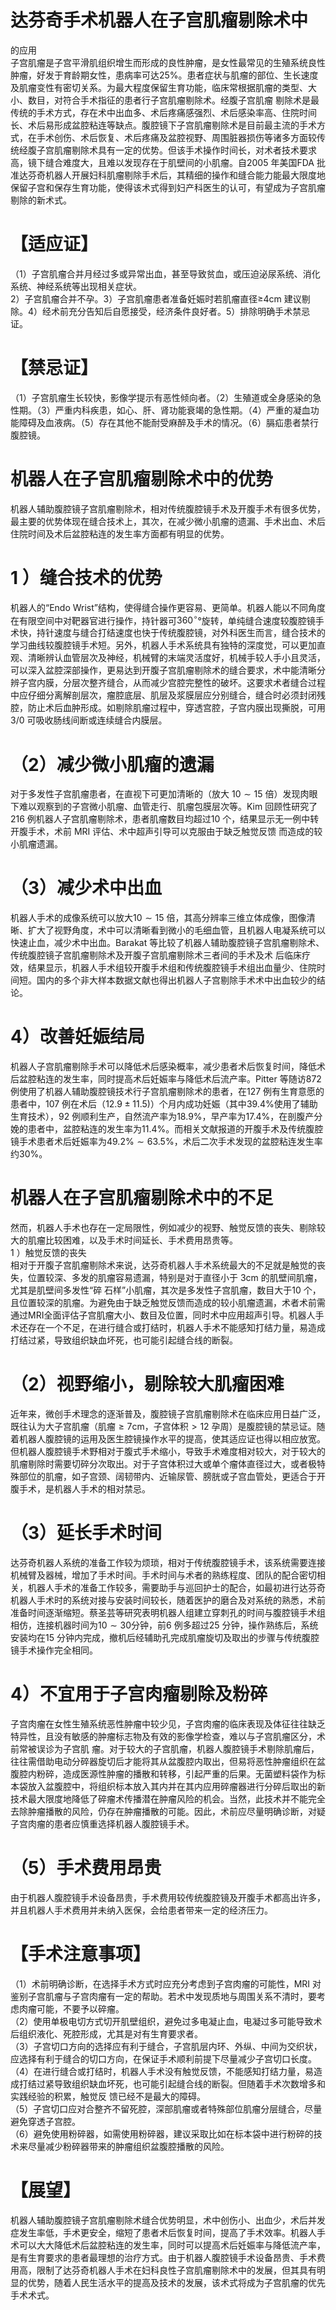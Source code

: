 # 达芬奇手术机器人在子宫肌瘤剔除术中  
的应用  
子宫肌瘤是子宫平滑肌组织增生而形成的良性肿瘤，是女性最常见的生殖系统良性肿瘤，好发于育龄期女性，患病率可达$25\%$。患者症状与肌瘤的部位、生长速度及肌瘤变性有密切关系。为最大程度保留生育功能，临床常根据肌瘤的类型、大小、数目，对符合手术指征的患者行子宫肌瘤剔除术。经腹子宫肌瘤 剔除术是最传统的手术方式，存在术中出血多、术后疼痛感强烈、术后感染率高、住院时间长、术后易形成盆腔粘连等缺点。腹腔镜下子宫肌瘤剔除术是目前最主流的手术方式，在手术创伤、术后恢复、术后疼痛及盆腔视野、周围脏器损伤等诸多方面较传统经腹子宫肌瘤剔除术具有一定的优势。但该手术操作时间长，对术者技术要求高，镜下缝合难度大，且难以发现存在于肌壁间的小肌瘤。自2005 年美国FDA 批准达芬奇机器人开展妇科肌瘤剔除手术后，其精细的操作和缝合能力能最大限度地保留子宫和保存生育功能，使得该术式得到妇产科医生的认可，有望成为子宫肌瘤剔除的新术式。  
# 【适应证】  
（1）子宫肌瘤合并月经过多或异常出血，甚至导致贫血，或压迫泌尿系统、消化系统、神经系统等出现相关症状。  
2）子宫肌瘤合并不孕。3）子宫肌瘤患者准备妊娠时若肌瘤直径≥4cm 建议剔除。4）经术前充分告知后自愿接受，经济条件良好者。5）排除明确手术禁忌证。  
# 【禁忌证】  
（1）子宫肌瘤生长较快，影像学提示有恶性倾向者。（2）生殖道或全身感染的急性期。（3）严重内科疾患，如心、肝、肾功能衰竭的急性期。（4）严重的凝血功能障碍及血液病。（5）存在其他不能耐受麻醉及手术的情况。（6）膈疝患者禁行腹腔镜。  
#  机器人在子宫肌瘤剔除术中的优势  
机器人辅助腹腔镜子宫肌瘤剔除术，相对传统腹腔镜手术及开腹手术有很多优势，最主要的优势体现在缝合技术上，其次，在减少微小肌瘤的遗漏、手术出血、术后住院时间及术后盆腔粘连的发生率方面都有明显的优势。  
# 1 ）缝合技术的优势  
机器人的“Endo Wrist”结构，使得缝合操作更容易、更简单。机器人能以不同角度在有限空间中对靶器官进行操作，持针器可$360^{\circ}$°旋转，单纯缝合速度较腹腔镜手术快，持针速度与缝合打结速度也快于传统腹腔镜，对外科医生而言，缝合技术的学习曲线较腹腔镜手术短。另外，机器人手术系统具有独特的深度觉，可以更加直观、清晰辨认血管层次及神经，机械臂的末端灵活度好，机械手较人手小且灵活，可以深入盆腔深部操作，更易达到开腹子宫肌瘤剔除术的缝合要求，术中能清晰分辨子宫内膜，分层次整齐缝合，从而减少宫腔完整性的破坏。这要求术者缝合过程中应仔细分离解剖层次，瘤腔底层、肌层及浆膜层应分别缝合，缝合时必须封闭残腔，防止术后血肿形成。如剔除肌瘤过程中，穿透宫腔，子宫内膜出现撕脱，可用3/0 可吸收肠线间断或连续缝合内膜层。  
# （2）减少微小肌瘤的遗漏  
对于多发性子宫肌瘤患者，在直视下可更加清晰的（放大 $10\sim15$ 倍）发现肉眼下难以观察到的子宫微小肌瘤、血管走行、肌瘤包膜层次等。Kim 回顾性研究了216 例机器人子宫肌瘤剔除术，患者肌瘤数目均超过10 个，结果显示无一例中转开腹手术，术前 MRI  评估、术中超声引导可以克服由于缺乏触觉反馈 而造成的较小肌瘤遗漏。  
# （3）减少术中出血  
机器人手术的成像系统可以放大$10\sim15$ 倍，其高分辨率三维立体成像，图像清晰、扩大了视野角度，术中可以清晰看到微小的毛细血管，且机器人电凝系统可以快速止血，减少术中出血。Barakat 等比较了机器人辅助腹腔镜子宫肌瘤剔除术、传统腹腔镜子宫肌瘤剔除术及开腹子宫肌瘤剔除术三者间的手术及术 后临床疗效，结果显示，机器人手术组较开腹手术组和传统腹腔镜手术组出血量少、住院时间短。国内的多个非大样本数据文献也得出机器人子宫剔除手术术中出血较少的结论。  
# 4）改善妊娠结局  
机器人子宫肌瘤剔除手术可以降低术后感染概率，减少患者术后恢复时间，降低术后盆腔粘连的发生率，同时提高术后妊娠率与降低术后流产率。Pitter 等随访872 例使用了机器人辅助腹腔镜技术行子宫肌瘤剔除术的患者，在127 例有生育意愿的患者中，107 例在术后（$\left.12.9\pm11.5\right)$）个月内成功妊娠（其中$39.4\%$使用了辅助生育技术），92 例顺利生产，自然流产率为$18.9\%$，早产率为$17.4\%$，在剖腹产分娩的患者中，盆腔粘连的发生率为$11.4\%$。而相关文献报道的开腹手术及传统腹腔镜手术患者术后妊娠率为$49.2\%\sim63.5\%$，术后二次手术发现的盆腔粘连发生率约$30\%$。  
#  机器人在子宫肌瘤剔除术中的不足  
然而，机器人手术也存在一定局限性，例如减少的视野、触觉反馈的丧失、剔除较大的肌瘤比较困难，以及手术时间延长、手术费用昂贵等。  
1 ）触觉反馈的丧失  
相对于开腹子宫肌瘤剔除术来说，达芬奇机器人手术系统最大的不足就是触觉的丧失，位置较深、多发的肌瘤容易遗漏，特别是对于直径小于 3cm  的肌壁间肌瘤，尤其是肌壁间多发性“碎 石样”小肌瘤，其次是多发性子宫肌瘤，数目大于10 个，且位置较深的肌瘤。为避免由于缺乏触觉反馈而造成的较小肌瘤遗漏，术者术前需通过MRI全面评估子宫肌瘤大小、数目及位置，同时术中应用超声引导。机器人手术还存在一个不足，在进行缝合或打结时，机器人手术不能感知打结力量，易造成打结过紧，导致组织缺血坏死，也可能引起缝合线的断裂。  
# （2）视野缩小，剔除较大肌瘤困难  
近年来，微创手术理念的逐渐普及，腹腔镜子宫肌瘤剔除术在临床应用日益广泛，既往认为大子宫肌瘤（肌瘤$\geqslant7\mathrm{cm}$，子宫体积$>12$ 孕周）是腹腔镜的禁忌证。随着机器人腹腔镜的运用及医生腔镜操作水平的提高，使其适应证也得以相应放宽。但机器人腹腔镜手术野相对于腹式手术缩小，导致手术难度相对较大，对于较大的肌瘤剔除时需要切碎分次取出。对于子宫体积过大或单个瘤体直径过大，或者极特殊部位的肌瘤，如子宫颈、阔韧带内、近输尿管、膀胱或子宫血管处，更适合于开腹手术，是机器人手术的相对禁忌。  
# （3）延长手术时间  
达芬奇机器人系统的准备工作较为烦琐，相对于传统腹腔镜手术，该系统需要连接机械臂及器械，增加了手术时间。手术时间与术者的熟练程度、团队的配合密切相关，机器人手术的准备工作较多，需要助手与巡回护士的配合，如最初进行达芬奇机器人手术时的系统对接与安装时间较长，随着医护的磨合及对系统的熟悉，术前准备时间逐渐缩短。蔡圣芸等研究表明机器人组建立穿刺孔的时间与腹腔镜手术组相仿，连接机器时间为$10\sim30$分钟，前6 例多超过25 分钟，操作熟练后，系统安装均在15 分钟内完成，撤机后经辅助孔完成肌瘤旋切及取出的步骤与传统腹腔镜手术操作完全相同。  
# 4）不宜用于子宫肉瘤剔除及粉碎  
子宫肉瘤在女性生殖系统恶性肿瘤中较少见，子宫肉瘤的临床表现及体征往往缺乏特异性，且没有敏感的肿瘤标志物及有效的影像学检查，难以与子宫肌瘤区分，术前常被误诊为子宫肌 瘤。对于较大的子宫肌瘤，机器人腹腔镜手术剔除肌瘤后，往往需借助电动分碎器旋切后才能将其从盆腹腔内取出，但易将恶性肿瘤组织在盆腹腔内粉碎，造成医源性肿瘤的播散和转移，引起严重的后果。无菌塑料袋作为标本袋放入盆腹腔中，将组织标本放入其内并在其内应用碎瘤器进行分碎后取出的新技术最大限度地降低了碎瘤术传播潜在肿瘤风险的机会。当然，此技术并不能完全去除肿瘤播散的风险，仍存在肿瘤播散的可能。因此，术前应尽量明确诊断，对疑子宫肉瘤的患者应慎重选择机器人腹腔镜手术。  
# （5）手术费用昂贵  
由于机器人腹腔镜手术设备昂贵，手术费用较传统腹腔镜及开腹手术都高出许多，并且机器人手术费用并未纳入医保，会给患者带来一定的经济压力。  
# 【手术注意事项】  
（1）术前明确诊断，在选择手术方式时应充分考虑到子宫肉瘤的可能性，MRI 对鉴别子宫肌瘤与子宫肉瘤有一定的帮助。若术中发现质地与周围关系不清时，要考虑肉瘤可能，不要予以碎瘤。  
（2）使用单极电切方式切开肌壁组织，避免过多电凝止血，电凝过多可能导致术后组织液化、死腔形成，尤其是对有生育要求者。  
（3）子宫切口方向的选择应有利于缝合，子宫肌层内环、外纵、中间为交织状，应选择有利于缝合的切口方向，在保证手术顺利前提下尽量减少子宫切口长度。  
（4）在进行缝合或打结时，机器人手术没有触觉反馈，不能感知打结力量，易造成打结过紧导致组织缺血坏死，也可能引起缝合线的断裂。但随着手术次数增多和实践经验的积累，触觉反 馈已经不是最大的障碍。  
（5）子宫切口应对合整齐不留死腔，深部肌瘤或者特殊部位肌瘤分层缝合，尽量避免穿透子宫腔。  
（6）避免使用粉碎器，如需使用粉碎器，建议采取比如在标本袋中进行粉碎的技术来尽量减少粉碎器带来的肿瘤组织盆腹腔播散的风险。  
# 【展望】  
机器人辅助腹腔镜子宫肌瘤剔除术缝合优势明显，术中创伤小、出血少，术后并发症发生率低，手术更安全，缩短了患者术后恢复时间，提高了手术效率。机器人手术可以大大降低术后盆腔粘连的发生率，同时可以提高术后妊娠率与降低流产率，是有生育要求的患者最理想的治疗方式。由于机器人腹腔镜手术设备昂贵、手术费用高，限制了达芬奇机器人手术在妇科良性子宫肌瘤剔除术中的发展，但其具有明显的优势，随着人民生活水平的提高及技术的发展，该术式将成为子宫肌瘤的优先手术术式。  
